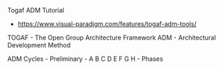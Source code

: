 Togaf ADM Tutorial

- https://www.visual-paradigm.com/features/togaf-adm-tools/

TOGAF - The Open Group Architecture Framework
ADM - Architectural Development Method

ADM Cycles - Preliminary - A B C D E F G H - Phases







